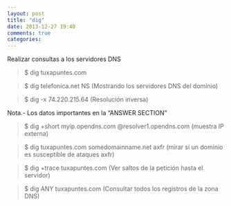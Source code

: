 ```yaml
---
layout: post
title: "dig"
date: 2013-12-27 19:40
comments: true
categories: 
---
```

Realizar consultas a los servidores DNS

>$ dig tuxapuntes.com

>$ dig telefonica.net NS  (Mostrando los servidores DNS del dominio)

>$ dig -x 74.220.215.64 (Resolución inversa)

Nota.- Los datos importantes en la “ANSWER SECTION”

>$ dig +short myip.opendns.com @resolver1.opendns.com (muestra IP externa)

>$ dig tuxapuntes.com somedomainname.net axfr   (mirar si un dominio es susceptible de ataques axfr)

>$ dig +trace tuxapuntes.com (Ver saltos de la petición hasta el servidor)

>$ dig ANY tuxapuntes.com (Consultar todos los registros de la zona DNS)

